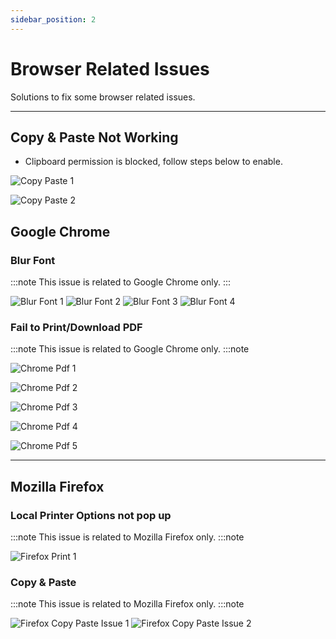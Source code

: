 ```yaml
---
sidebar_position: 2
---
```


# Browser Related Issues

Solutions to fix some browser related issues.

---

## Copy & Paste Not Working

- Clipboard permission is blocked, follow steps below to enable.

![Copy Paste 1](../../static/img/troubleshooting/copy-paste-1.png)

![Copy Paste 2](../../static/img/troubleshooting/copy-paste-2.png)

## Google Chrome

### Blur Font

:::note
This issue is related to Google Chrome only.
:::

![Blur Font 1](../../static/img/troubleshooting/blur-font-1.png)
![Blur Font 2](../../static/img/troubleshooting/blur-font-2.png)
![Blur Font 3](../../static/img/troubleshooting/blur-font-3.png)
![Blur Font 4](../../static/img/troubleshooting/blur-font-4.png)

### Fail to Print/Download PDF

:::note
This issue is related to Google Chrome only.
:::note

![Chrome Pdf 1](../../static/img/troubleshooting/chrome-pdf-1.png)

![Chrome Pdf 2](../../static/img/troubleshooting/chrome-pdf-2.png)

![Chrome Pdf 3](../../static/img/troubleshooting/chrome-pdf-3.png)

![Chrome Pdf 4](../../static/img/troubleshooting/chrome-pdf-4.png)

![Chrome Pdf 5](../../static/img/troubleshooting/chrome-pdf-5.png)

---

## Mozilla Firefox

### Local Printer Options not pop up

:::note
This issue is related to Mozilla Firefox only.
:::note

![Firefox Print 1](../../static/img/troubleshooting/firefox-print.png)

### Copy & Paste

:::note
This issue is related to Mozilla Firefox only.
:::note

![Firefox Copy Paste Issue 1](../../static/img/troubleshooting/firefox-copy-paste-issue-1.png)
![Firefox Copy Paste Issue 2](../../static/img/troubleshooting/firefox-copy-paste-issue-2.png)
